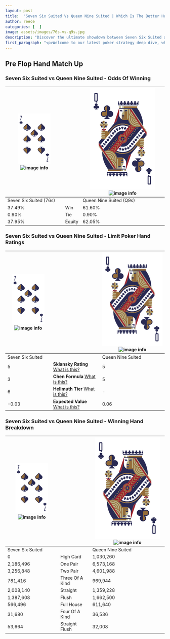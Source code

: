 ```yaml
---
layout: post
title:  "Seven Six Suited Vs Queen Nine Suited | Which Is The Better Hand In Poker? A Complete Guide"
author: reece
categories: [  ]
image: assets/images/76s-vs-q9s.jpg
description: "Discover the ultimate showdown between Seven Six Suited and Queen Nine Suited in poker! Uncover the odds, strategies, and scenarios where one hand triumphs over the other. Get ready to up your poker game with this thrilling analysis."
first_paragraph: "<p>Welcome to our latest poker strategy deep dive, where we're pitting two distinct hands against each other in a high-stakes showdown: Seven Six Suited vs Queen Nine Suited.</p><p>In the dynamic world of poker, every decision counts, and knowing which hand holds the upper hand is key to your success at the table.</p><p>In this article, we'll dissect these two hands, explore the scenarios where one dominates the other, and equip you with the knowledge to make strategic choices that can tip the odds in your favor.</p><p>Get ready to unravel the intriguing dynamics of these poker hands and elevate your game to new heights.</p>"
---
```




[comment]: # (sp0)

## Pre Flop Hand Match Up

<div class="table hand-ratings" markdown="1"> 



### Seven Six Suited vs Queen Nine Suited - Odds Of Winning


    
| ![image info](assets/images/hand1/7.png) ![image info](assets/images/hand1/6s.png) |  | ![image info](assets/images/hand2/Q.png) ![image info](assets/images/hand2/9s.png) |
| -------- | -------- | -------- |
| Seven Six Suited (76s) |  | Queen Nine Suited (Q9s) |
| 37.49% | Win | 61.60% |
| 0.90% | Tie | 0.90% |
| 37.95% | Equity | 62.05% |




[comment]: # (sp1)



### Seven Six Suited vs Queen Nine Suited - Limit Poker Hand Ratings


    
| ![image info](assets/images/hand1/7.png) ![image info](assets/images/hand1/6s.png) |  | ![image info](assets/images/hand2/Q.png) ![image info](assets/images/hand2/9s.png) |
| -------- | -------- | -------- |
| Seven Six Suited |  | Queen Nine Suited |
| 5 | **Sklansky Rating** [What is this?](/sklansky-rating-explained) | 5 |
| 3 | **Chen Formula** [What is this?](/chen-formula-explained) | 5 |
| 6 | **Hellmuth Tier** [What is this?](/Hellmuth-tier-explained) | - |
| -0.03 | **Expected Value** [What is this?](/expected-value-explained) | 0.06 |




[comment]: # (sp2)



### Seven Six Suited vs Queen Nine Suited - Winning Hand Breakdown


    
| ![image info](assets/images/hand1/7.png) ![image info](assets/images/hand1/6s.png) |  | ![image info](assets/images/hand2/Q.png) ![image info](assets/images/hand2/9s.png) |
| -------- | -------- | -------- |
| Seven Six Suited |  | Queen Nine Suited |
| 0 | High Card | 1,030,260 |
| 2,186,496 | One Pair | 6,573,168 |
| 3,256,848 | Two Pair | 4,601,988 |
| 781,416 | Three Of A Kind | 969,944 |
| 2,008,140 | Straight | 1,359,228 |
| 1,387,608 | Flush | 1,662,500 |
| 566,496 | Full House | 611,640 |
| 31,680 | Four Of A Kind | 36,536 |
| 53,664 | Straight Flush | 32,008 |




[comment]: # (sp3)



</div>

[comment]: # (sp4)



[comment]: # (sp5)

